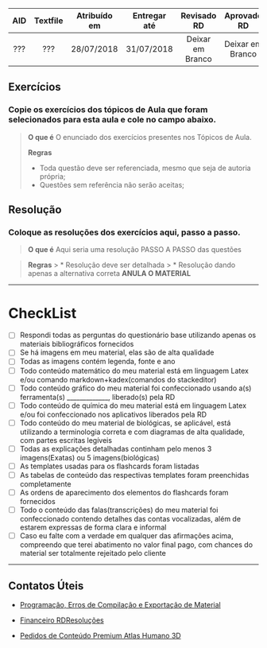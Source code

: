 ﻿|AID|Textfile|Atribuído em|Entregar até|Revisado RD|Aprovado RD|
|:-:|:-:|:-:|:-:|:-:|:-:|
|???|???|28/07/2018|31/07/2018|Deixar em Branco|Deixar em Branco|


## Exercícios
### Copie os exercícios dos tópicos de Aula que foram selecionados para esta aula e cole no campo abaixo.
> **O que é**
> O enunciado dos exercícios presentes nos Tópicos de Aula.
>
> **Regras**
> * Toda questão deve ser referenciada, mesmo que seja de autoria própria;
> * Questões sem referência não serão aceitas;

## Resolução
### Coloque as resoluções dos exercícios aqui, passo a passo.
> **O que é**
Aqui seria uma resolução PASSO A PASSO das questões

> **Regras**
	> * Resolução deve ser detalhada
	> * Resolução dando apenas a alternativa correta **ANULA O MATERIAL**


---
# CheckList
 - [ ] Respondi todas as perguntas do questionário base utilizando apenas os materiais bibliográficos fornecidos
 - [ ] Se há imagens em meu material, elas são de alta qualidade
 - [ ] Todas as imagens contém legenda, fonte e ano
 - [ ] Todo conteúdo matemático do meu material está em linguagem Latex e/ou comando markdown+kadex(comandos do stackeditor)
 - [ ] Todo conteúdo gráfico do meu material foi confeccionado usando a(s) ferramenta(s) _____________, liberado(s) pela RD
 - [ ] Todo conteúdo de química do meu material está em linguagem Latex e/ou foi confeccionado nos aplicativos liberados pela RD
 - [ ] Todo conteúdo do meu material de biológicas, se aplicável, está utilizando a terminologia correta e com diagramas de alta qualidade, com partes escritas legíveis
 - [ ] Todas as explicações detalhadas continham pelo menos 3 imagens(Exatas) ou 5 imagens(biológicas)
 - [ ] As templates usadas para os flashcards foram listadas
 - [ ] As tabelas de conteúdo das respectivas templates foram preenchidas completamente
 - [ ] As ordens de aparecimento dos elementos do flashcards foram fornecidos
 - [ ] Todo o conteúdo das falas(transcrições) do meu material foi confeccionado contendo detalhes das contas vocalizadas, além de estarem expressas de forma clara e informal
 - [ ] Caso eu falte com a verdade em qualquer das afirmações acima, compreendo que terei abatimento no valor final pago, com chances do material ser totalmente rejeitado pelo cliente

---
## Contatos Úteis
* [Programação, Erros de Compilação e Exportação de Material](mailto:HelpDeskTI@rdresolucoes.com)

* [Financeiro RDResoluções](mailto:financeiro@rdresolucoes.com)

* [Pedidos de Conteúdo Premium Atlas Humano 3D](mailto:imagens@rdresolucoes.com)
